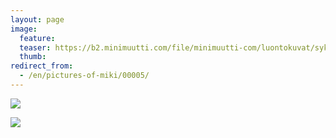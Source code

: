 ```yaml
---
layout: page
image:
  feature:
  teaser: https://b2.minimuutti.com/file/minimuutti-com/luontokuvat/syksy/IMG_0600-245px.jpg
  thumb:
redirect_from:
  - /en/pictures-of-miki/00005/
---
```


![](https://b2.minimuutti.com/file/minimuutti-com/luontokuvat/syksy/IMG_0595-800px.jpg)

![](https://b2.minimuutti.com/file/minimuutti-com/luontokuvat/syksy/IMG_0600-800px.jpg)
